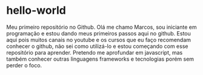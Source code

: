 # hello-world
Meu primeiro repositório no Github.
Olá me chamo Marcos, sou iniciante em programação e estou dando meus primeiros passos aqui no github. Estou aqui pois muitos canais no youtube e os cursos que eu faço recomendam conhecer o github, não sei como utilizá-lo e estou começando com esse repositório para aprender. Pretendo me aprofundar em javascript, mas também conhecer outras linguagens frameworks e tecnologias porém sem perder o foco.
